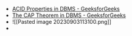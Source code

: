 - [ACID Properties in DBMS - GeeksforGeeks](https://www.geeksforgeeks.org/acid-properties-in-dbms/)
- [The CAP Theorem in DBMS - GeeksforGeeks](https://www.geeksforgeeks.org/the-cap-theorem-in-dbms/)
- ![[Pasted image 20230903113100.png]]
- 